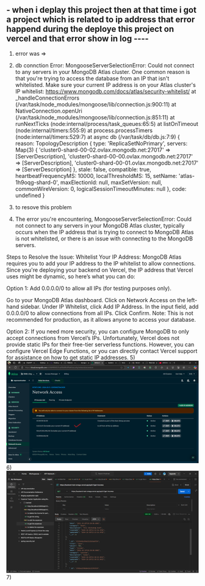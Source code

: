 ## -   when i deplay this project then at that time i got a project which is related to ip address that error happend during the deploye this project on vercel and that error show in log  ----
1) error was => 
2) db connction Error:
MongooseServerSelectionError: Could not connect to any servers in your MongoDB Atlas cluster. One common reason is that you're trying to access the database from an IP that isn't whitelisted. Make sure your current IP address is on your Atlas cluster's IP whitelist: https://www.mongodb.com/docs/atlas/security-whitelist/
    at _handleConnectionErrors (/var/task/node_modules/mongoose/lib/connection.js:900:11)
    at NativeConnection.openUri (/var/task/node_modules/mongoose/lib/connection.js:851:11)
    at runNextTicks (node:internal/process/task_queues:65:5)
    at listOnTimeout (node:internal/timers:555:9)
    at process.processTimers (node:internal/timers:529:7)
    at async db (/var/task/db/db.js:7:9) {
  reason: TopologyDescription {
    type: 'ReplicaSetNoPrimary',
    servers: Map(3) {
      'cluster0-shard-00-02.ovlax.mongodb.net:27017' => [ServerDescription],
      'cluster0-shard-00-00.ovlax.mongodb.net:27017' => [ServerDescription],
      'cluster0-shard-00-01.ovlax.mongodb.net:27017' => [ServerDescription]
    },
    stale: false,
    compatible: true,
    heartbeatFrequencyMS: 10000,
    localThresholdMS: 15,
    setName: 'atlas-1h9oqg-shard-0',
    maxElectionId: null,
    maxSetVersion: null,
    commonWireVersion: 0,
    logicalSessionTimeoutMinutes: null
  },
  code: undefined
}

3) to resove this problem 
4) The error you're encountering, MongooseServerSelectionError: Could not connect to any servers in your MongoDB Atlas cluster, typically occurs when the IP address that is trying to connect to MongoDB Atlas is not whitelisted, or there is an issue with connecting to the MongoDB servers.

Steps to Resolve the Issue:
Whitelist Your IP Address: MongoDB Atlas requires you to add your IP address to the IP whitelist to allow connections. Since you're deploying your backend on Vercel, the IP address that Vercel uses might be dynamic, so here’s what you can do:

Option 1: Add 0.0.0.0/0 to allow all IPs (for testing purposes only).

Go to your MongoDB Atlas dashboard.
Click on Network Access on the left-hand sidebar.
Under IP Whitelist, click Add IP Address.
In the input field, add 0.0.0.0/0 to allow connections from all IPs.
Click Confirm.
Note: This is not recommended for production, as it allows anyone to access your database.

Option 2: If you need more security, you can configure MongoDB to only accept connections from Vercel’s IPs. Unfortunately, Vercel does not provide static IPs for their free-tier serverless functions. However, you can configure Vercel Edge Functions, or you can directly contact Vercel support for assistance on how to get static IP addresses.
5) ![alt text](image.png)
6) ![alt text](image-1.png)
7) 